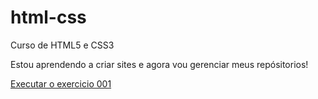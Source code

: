 # html-css
 Curso de HTML5 e CSS3

Estou aprendendo a criar sites e agora vou gerenciar meus repósitorios!

<a href="https://marciopimenta.github.io/html-css/exercicios/ex001/index.html"> Executar o exercicio 001 </a>